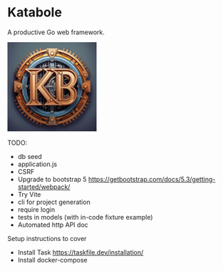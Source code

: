 # Katabole
A productive Go web framework.

<img src="images/katabole-logo.jpg" alt="Katabole" width="200">

TODO: 
- db seed
- application.js
- CSRF
- Upgrade to bootstrap 5 https://getbootstrap.com/docs/5.3/getting-started/webpack/
- Try Vite
- cli for project generation
- require login
- tests in models (with in-code fixture example)
- Automated http API doc

Setup instructions to cover
- Install Task https://taskfile.dev/installation/
- Install docker-compose
